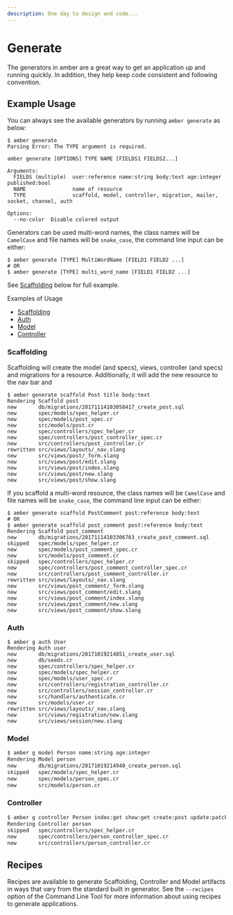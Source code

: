 ```yaml
---
description: One day to design and code...
---
```


# Generate

The generators in amber are a great way to get an application up and running quickly. In addition, they help keep code consistent and following convention.

## Example Usage

You can always see the available generators by running `amber generate` as below:

```text
$ amber generate
Parsing Error: The TYPE argument is required.

amber generate [OPTIONS] TYPE NAME [FIELDS1 FIELDS2...]

Arguments:
  FIELDS (multiple)  user:reference name:string body:text age:integer published:bool
  NAME               name of resource
  TYPE               scaffold, model, controller, migration, mailer, socket, channel, auth

Options:
  --no-color  Disable colored output
```

Generators can be used multi-word names, the class names will be `CamelCase` and file names will be `snake_case`, the command line input can be either:

```text
$ amber generate [TYPE] MultiWordName [FIELD1 FIELD2 ...]
# OR
$ amber generate [TYPE] multi_word_name [FIELD1 FIELD2 ...]
```

See [Scaffolding](generate.md###scaffolding) below for full example.

Examples of Usage

* [Scaffolding](generate.md#scaffolding)
* [Auth](generate.md#auth)
* [Model](generate.md#model)
* [Controller](generate.md#controller)

### Scaffolding

Scaffolding will create the model \(and specs\), views, controller \(and specs\) and migrations for a resource. Additionally, it will add the new resource to the nav bar and

```text
$ amber generate scaffold Post title body:text
Rendering Scaffold post
new       db/migrations/20171114103058417_create_post.sql
new       spec/models/spec_helper.cr
new       spec/models/post_spec.cr
new       src/models/post.cr
new       spec/controllers/spec_helper.cr
new       spec/controllers/post_controller_spec.cr
new       src/controllers/post_controller.cr
rewritten src/views/layouts/_nav.slang
new       src/views/post/_form.slang
new       src/views/post/edit.slang
new       src/views/post/index.slang
new       src/views/post/new.slang
new       src/views/post/show.slang
```

If you scaffold a multi-word resource, the class names will be `CamelCase` and file names will be `snake_case`, the command line input can be either:

```text
$ amber generate scaffold PostComment post:reference body:text
# OR
$ amber generate scaffold post_comment post:reference body:text
Rendering Scaffold post_comment
new       db/migrations/20171114103306763_create_post_comment.sql
skipped   spec/models/spec_helper.cr
new       spec/models/post_comment_spec.cr
new       src/models/post_comment.cr
skipped   spec/controllers/spec_helper.cr
new       spec/controllers/post_comment_controller_spec.cr
new       src/controllers/post_comment_controller.cr
rewritten src/views/layouts/_nav.slang
new       src/views/post_comment/_form.slang
new       src/views/post_comment/edit.slang
new       src/views/post_comment/index.slang
new       src/views/post_comment/new.slang
new       src/views/post_comment/show.slang
```

### Auth

```text
$ amber g auth User
Rendering Auth user
new       db/migrations/20171019214851_create_user.sql
new       db/seeds.cr
new       spec/controllers/spec_helper.cr
new       spec/models/spec_helper.cr
new       spec/models/user_spec.cr
new       src/controllers/registration_controller.cr
new       src/controllers/session_controller.cr
new       src/handlers/authenticate.cr
new       src/models/user.cr
rewritten src/views/layouts/_nav.slang
new       src/views/registration/new.slang
new       src/views/session/new.slang
```

### Model

```bash
$ amber g model Person name:string age:integer
Rendering Model person
new       db/migrations/20171019214940_create_person.sql
skipped   spec/models/spec_helper.cr
new       spec/models/person_spec.cr
new       src/models/person.cr
```

### Controller

```bash
$ amber g controller Person index:get show:get create:post update:patch
Rendering Controller person
skipped   spec/controllers/spec_helper.cr
new       spec/controllers/person_controller_spec.cr
new       src/controllers/person_controller.cr
```

## Recipes

Recipes are available to generate Scaffolding, Controller and Model artifacts in ways that vary from the standard built in generator. See the `--recipes` option of the Command Line Tool for more information about using recipes to generate applications.

